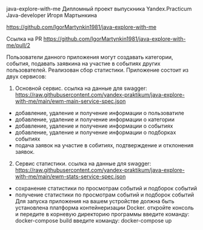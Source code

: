java-explore-with-me
Дипломный проект выпускника Yandex.Practicum Java-developer Игоря Мартынкина

https://github.com/IgorMartynkin1981/java-explore-with-me

Ссылка на PR https://github.com/IgorMartynkin1981/java-explore-with-me/pull/2

Пользователи данного приложения могут создавать категории, события, подавать заявкина на участие в событиях других пользователей. Реализован сбор статистики.
Приложение состоит из двух сервисов:
1) Основной сервис.
ссылка на данные для swagger: https://raw.githubusercontent.com/yandex-praktikum/java-explore-with-me/main/ewm-main-service-spec.json

- добавление, удаление и получение информации о пользоватиле
- добавление, удаление и получение информации о категории
- добавление, удаление и получение информации о событиях
- добавление, удаление и получение информации о подборках событиях
- подача заявок на участие в собитиях, подтверждение и отклонения заявок.
2) Сервис статистики.
ссылка на данные для swagger: https://raw.githubusercontent.com/yandex-praktikum/java-explore-with-me/main/ewm-stats-service-spec.json

- сохранение статистики по просмотрам событий и подборок событий
- получение статистики по просмотрам событий и подборок событий
Для запуска приложения на вашем устройстве должна быть установлена платформа контейнеризации Docker.
откройте консоль и передите в корневую директорию программы
введите команду: docker-compose build
введите команду: docker-compose up
